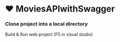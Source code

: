 # :heart: MoviesAPIwithSwagger

### Clone project into a local directory

Build & Run web project (F5 in visual studio)


